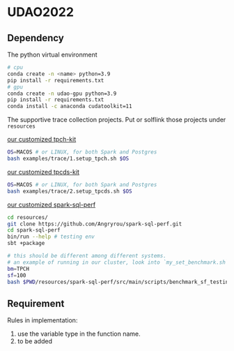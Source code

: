 # UDAO2022

## Dependency 

The python virtual environment
```bash
# cpu
conda create -n <name> python=3.9
pip install -r requirements.txt
# gpu 
conda create -n udao-gpu python=3.9
pip install -r requirements.txt
conda install -c anaconda cudatoolkit=11
```

The supportive trace collection projects. Put or solflink those projects under `resources`

[our customized tpch-kit][1]
```bash
OS=MACOS # or LINUX, for both Spark and Postgres
bash examples/trace/1.setup_tpch.sh $OS
```

[our customized tpcds-kit][2]
```bash
OS=MACOS # or LINUX, for both Spark and Postgres
bash examples/trace/2.setup_tpcds.sh $OS
```

[our customized spark-sql-perf][3]
```bash
cd resources/
git clone https://github.com/Angryrou/spark-sql-perf.git
cd spark-sql-perf
bin/run --help # testing env
sbt +package

# this should be different among different systems.
# an example of running in our cluster, look into `my_set_benchmark.sh` for more details
bm=TPCH
sf=100
bash $PWD/resources/spark-sql-perf/src/main/scripts/benchmark_sf_testing/my_set_benchmark.sh $bm $sf 
```
   
[1]: https://github.com/Angryrou/tpch-kit
[2]: https://github.com/Angryrou/tpcds-kit
[3]: https://github.com/Angryrou/spark-sql-perf

## Requirement

Rules in implementation:
1. use the variable type in the function name.
2. to be added